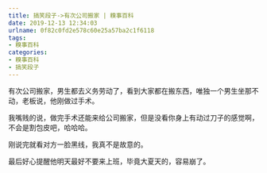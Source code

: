 ```yaml
---
title: 搞笑段子->有次公司搬家 | 糗事百科
date: 2019-12-13 12:34:03
urlname: 0f82c0fd2e578c60e25a57ba2c1f6118
tags: 
- 糗事百科
categories:
- 糗事百科
- 搞笑段子
---
```

有次公司搬家，男生都去义务劳动了，看到大家都在搬东西，唯独一个男生坐那不动，老板说，他刚做过手术。

我嘴贱的说，做完手术还能来给公司搬家，但是没看你身上有动过刀子的感觉啊，不会是割包皮吧，哈哈哈。

刚说完就看对方一脸黑线，我真不是故意的。

最后好心提醒他明天最好不要来上班，毕竟大夏天的，容易崩了。


